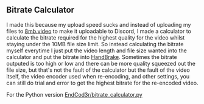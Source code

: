 ## Bitrate Calculator

I made this because my upload speed sucks and instead of uploading my files to [8mb.video](https://8mb.video/) to make it uploadable to Discord, I made a calculator to calculate the bitrate required for the highest quality for the video whilst staying under the 10MB file size limit. So instead calculating the bitrate myself everytime I just put the video length and file size wanted into the calculator and put the bitrate into [HandBrake](https://handbrake.fr/). Sometimes the bitrate outputed is too high or low and there can be more quality squeezed out the file size, but that's not the fault of the calculator but the fault of the video itself, the video encoder used when re-encoding, and other settings, you can still do trial and error to get the highest bitrate for the re-encoded video.

For the Python version [EndCod3r/bitrate_calculator.py](https://gist.github.com/EndCod3r/1fc42ecb9ab7c37bb7b3df7457895703)

